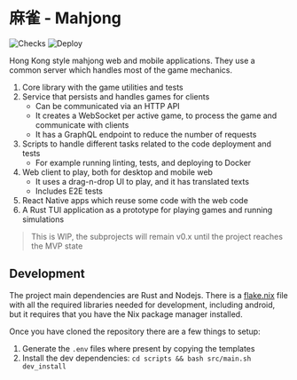 # 麻雀 - Mahjong

![Checks](https://github.com/igncp/mahjong/actions/workflows/checks.yml/badge.svg) ![Deploy](https://github.com/igncp/mahjong/actions/workflows/deploy.yml/badge.svg)

Hong Kong style mahjong web and mobile applications. They use a common server which handles most of the game mechanics.

1. Core library with the game utilities and tests
1. Service that persists and handles games for clients
    - Can be communicated via an HTTP API
    - It creates a WebSocket per active game, to process the game and communicate with clients
    - It has a GraphQL endpoint to reduce the number of requests
1. Scripts to handle different tasks related to the code deployment and tests
    - For example running linting, tests, and deploying to Docker
1. Web client to play, both for desktop and mobile web
    - It uses a drag-n-drop UI to play, and it has translated texts
    - Includes E2E tests
1. React Native apps which reuse some code with the web code
1. A Rust TUI application as a prototype for playing games and running simulations

> This is WIP, the subprojects will remain v0.x until the project reaches the MVP state

## Development

The project main dependencies are Rust and Nodejs. There is a
[flake.nix](./flake.nix) file with all the required libraries needed for
development, including android, but it requires that you have the Nix package
manager installed.

Once you have cloned the repository there are a few things to setup:

1. Generate the `.env` files where present by copying the templates
1. Install the dev dependencies: `cd scripts && bash src/main.sh dev_install`
